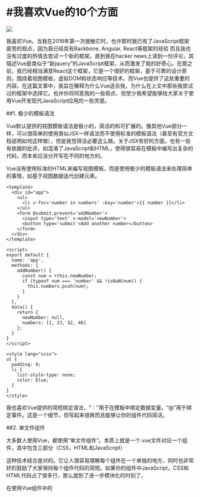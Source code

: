 #我喜欢Vue的10个方面
============================================================

![](https://cdn-images-1.medium.com/max/1600/1*X4ipeKVYzmY2M3UPYgUYuA.png)




我喜欢Vue。当我在2016年第一次接触它时，也许那时我已有了JavaScript框架疲劳的观点，因为我已经具有Backbone, Angular, React等框架的经验
而且我也没有过度的热情去尝试一个新的框架。直到我在hacker news上读到一份评论，其描述Vue是类似于“新jquery”的JavaScript框架，从而激发了我的好奇心。在那之前，我已经相当满意React这个框架，它是一个很好的框架，基于可靠的设计原则，围绕着视图模板，虚拟DOM和状态响应等技术。而Vue也提供了这些重要的内容。在这篇文章中，我旨在解释为什么Vue适合我，为什么在上文中那些我尝试过的框架中选择它。也许你将同意我的一些观点，但至少我希望能够给大家关于使用Vue开发现代JavaScript应用的一些灵感。

##1\. 极少的模板语法

Vue默认提供的视图模板语法是极小的，简洁的和可扩展的。像其他Vue部分一样，可以很简单的使用类似JSX一样语法而不使用标准的模板语法（甚至有官方文档说明如何这样做），但是我觉得没必要这么做。关于JSX有好的方面，也有一些有依据的批评，如混淆了JavaScript和HTML，使得很容易在模板中编写出复杂的代码，而本来应该分开写在不同的地方的。

Vue没有使用标准的HTML来编写视图模板，而是使用极少的模板语法来处理简单的事情，如基于视图数据迭代创建元素。
```
<template>
  <div id="app">
    <ul>
      <li v-for='number in numbers' :key='number'>{{ number }}</li>
    </ul>
    <form @submit.prevent='addNumber'>
      <input type='text' v-model='newNumber'>
      <button type='submit'>Add another number</button>
    </form>
  </div>
</template>

<script>
export default {
  name: 'app',
  methods: {
    addNumber() {
      const num = +this.newNumber;
      if (typeof num === 'number' && !isNaN(num)) {
        this.numbers.push(num);
      }
    }
  },
  data() {
    return {
      newNumber: null,
      numbers: [1, 23, 52, 46]
    };
  }
}
</script>

<style lang="scss">
ul {
  padding: 0;
  li {
    list-style-type: none;
    color: blue;
  }
}
</style>
```


我也喜欢Vue提供的简短绑定语法，“：”用于在模板中绑定数据变量，“@”用于绑定事件。这是一个细节，但写起来很爽而且能够让你的组件代码简洁。

##2\. 单文件组件

大多数人使用Vue，都使用“单文件组件”。本质上就是一个.vue文件对应一个组件，其中包含三部分（CSS，HTML和JavaScript）

这种技术结合是对的。它让人很容易理解每个组件在一个单独的地方，同时也非常好的鼓励了大家保持每个组件代码的简短。如果你的组件中JavaScript，CSS和HTML代码占了很多行，那么就到了进一步模块化的时刻了。

在使用Vue组件中的<style>标签时，我们可以添加“scoped”属性。这会让整个样式完全的封装到当前组件，意思是在组件中如果我们写了.name的css选择器，它不会把样式应用到其他组件中。我非常喜欢这种方式来应用样式而不是像其他主要框架流行在JS中编写CSS的方式。

关于单文件组件另一个好处是.vue文件是一个有效的HTML5文件。
<template>, <script>, <style> 都是w3c官方规范的标签。这就表示很多我们用于开发过程中的工具（如linters，LCTT 译注：一种代码检查工具插件）能够开箱即用或者添加一些适配后使用。

##3\. Vue “新的 jQuery”

事实上，这两个库不相似而且用于做不同的事。让我提供给你一个很精辟的类比（我实际上非常喜欢描述Vue和Jquery之间的关系）：披头士乐队和齐柏林飞船乐队（LCTT译注：两个都是英国著名的乐队）。披头士乐队不需要介绍，他们是20世纪60年代最大的和最有影响力的乐队。但很难说披头士乐队是20世纪70年代最大的乐队，因为有时这个荣耀属于是齐柏林飞船乐队。你可以说两个乐队之间有着微妙的音乐联系或者说他们的音乐是明显不同的，但两者一些先前的艺术和影响力是不可否认的。也许21世纪初JavaScript的世界就像20世纪70年代的音乐世界一样，随着Vue获得更多关注使用，只会吸引更多粉丝。

一些使jQuery牛逼的哲学理念在Vue中也有呈现：非常容易的学习曲线但却具有基于现代web标准构建牛逼web应用所有你需要的功能。Vue的核心本质上就是在JavaScript对象上包装了一层。

##4\. 极易扩展

正如前述，Vue默认使用标准的HTML，JS和CSS构建组件，但可以很容易插入其他技术。如果我们想使用pug（LCTT译注:一款功能丰富的模板引擎,专门为 Node.js平台开发）替换HTML或者使用Typescript（LCTT译注：一种由微软开发的编程语言,是JavaScript的一个超集）替换js或者Sass(LCTT译注：一种CSS扩展语言)替换CSS，只需要安装相关的node模块和在我们的单文件组件中添加一个属性到相关的标签即可。你甚至可以在一个项目中混合搭配使用-如一些组件使用HTML其他使用pug-然而我不太确定这么做是最好的做法。

##5\. 虚拟DOM

虚拟DOM是很好的技术，被用于现如今很多框架。这就表示这些框架
能够做到根据我们状态的改变来高效的完成DOM更新，减少重新渲染和优化我们应用的性能。现如今每个框架都有虚拟DOM技术，所以虽然它不是什么独特的东西，但它仍然很出色。

##6\. Vuex 

对于大多数应用，管理状态成为一个棘手的问题，单独使用一个视图库不能解决这个问题。Vue使用Vuex库来解决这个问题。Vuex很容易构建而且和Vue集成的很好。熟悉redux（另一个管理状态的库）的学习Vuex会觉得轻车熟路，但是我发现Vue和Vuex集成起来更加简洁。最新JavaScript草案中（LCTT译注：应该是指ES7）提供了对象展开运算符（LCTT译注：符号为...），允许我们在状态或函数中进行合并，以操纵从Vuex到需要它的Vue组件中的状态。

##7\. Vue的命令行界面（CLI）

Vue提供的命令行界面非常不错，很容易开始搭建一个基于Webpack（LCTT译注：一个前端资源加载/打包工具）的Vue项目。在终端中一行命令即可创建包含单文件组件支持，babel（LCTT译注：js语法转换器），linting（LCTT译注：代码检查工具），测试工具支持，以及合理的项目结构。
然而有一个命令，我从CLI中错过了，那就是“vue构建”。
```
如: `echo '<template><h1>Hello World!</h1></template>' > Hello.vue && vue build Hello.vue -o`
```

“vue build”命令构建和运行组件并在浏览器中测试看起来非常简单。很不幸这个命令后来在Vue中删除了，现在推荐使用Poi. Poi本质上是在Webpack工具上封装了一层，但我不认我它像tweet上说的一样简单。

##8\. 重新渲染优化


使用Vue，你不必声明DOM的哪部分应该被重新渲染。我从来都不喜欢操纵React组件的渲染，像在shouldComponentUpdate方法中停止整个DOM树重新渲染这种。Vue在这方面非常巧妙。

##9\. 容易获得帮助


Vue已经达到了使用这个框架来构建各种各样的应用的一种群聚效应。开发文档非常完善。如果你需要进一步的帮助，有多种渠道可用，每个渠道都有很多活跃开发者：stackoverflow, discord,twitter等。相对于其他用户量少的框架，这就应该给你更多的信心来使用Vue构建应用。

##10\. 多机构维护

我认为，一个开源库，在发展方向方面的投票权利没有被单一机构操纵过多，是一个好事。就如同React的许可证问题（现已解决），Vue就不可能涉及到。


总之，作为你接下来要开发的任何JavaScript项目，我认为Vue都是一个极好的选择。Vue可用的生态圈比我博客中涉及到的其他库都要大。如果想要更全面的产品，你可以关注Nuxt.js。如果你需要一些可重复使用的样式组件你可以关注类似Vuetify的库。
Vue是2017年增长最快的库之一，我预测在2018年增长速度不会放缓。

如果你有空闲的30分钟，为什么不尝试下Vue，看它可以给你提供什么呢？

P.S. — 这篇文档很好的展示了Vue和其他框架的比较:[https://vuejs.org/v2/guide/comparison.html][1]


--------------------------------------------------------------------------------

via: https://medium.com/@dalaidunc/10-things-i-love-about-vue-505886ddaff2

作者：[Duncan Grant ][a]
译者：[yizhuoyan](https://github.com/yizhuoyan)
校对：[校对者ID](https://github.com/校对者ID)

本文由 [LCTT](https://github.com/LCTT/TranslateProject) 原创编译，[Linux中国](https://linux.cn/) 荣誉推出

[a]:https://medium.com/@dalaidunc
[1]:https://vuejs.org/v2/guide/comparison.html
